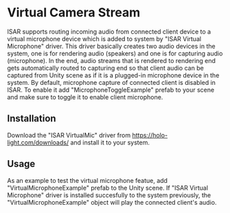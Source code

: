 # Virtual Camera Stream
ISAR supports routing incoming audio from connected client device to a virtual microphone device which is added to system by "ISAR Virtual Microphone" driver. This driver basically creates two audio devices in the system, one is for rendering audio (speakers) and one is for capturing audio (microphone). In the end, audio streams that is rendered to rendering end gets automatically routed to capturing end so that client audio can be captured from Unity scene as if it is a plugged-in microphone device in the system. By default, microphone capture of connected client is disabled in ISAR. To enable it add "MicrophoneToggleExample" prefab to your scene and make sure to toggle it to enable client microphone.

## Installation
Download the "ISAR VirtualMic" driver from https://holo-light.com/downloads/ and install it to your system. 

## Usage
As an example to test the virtual microphone featue, add "VirtualMicrophoneExample" prefab to the Unity scene. If "ISAR Virtual Microphone" driver is installed succesfully to the system previously, the "VirtualMicrophoneExample" object will play the connected client's audio.
